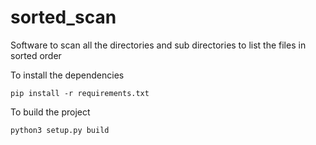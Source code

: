 # sorted_scan
Software to scan all the directories and sub directories to list the files in sorted order

To install the dependencies
    
    pip install -r requirements.txt

To build the project 

    python3 setup.py build
